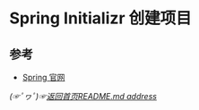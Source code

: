 # Spring Initializr 创建项目  




## 参考
* [Spring 官网](https://spring.io/)

*(☞ﾟヮﾟ)☞[返回首页README.md address](https://github.com/fredomli/java-standard)*
